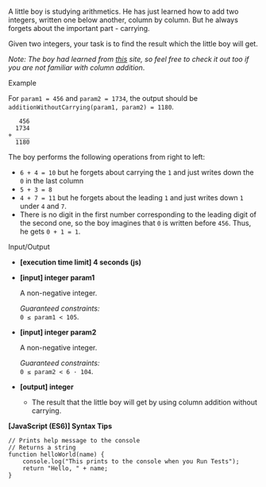 A little boy is studying arithmetics. He has just learned how to add two
integers, written one below another, column by column. But he always forgets
about the important part - carrying.

Given two integers, your task is to find the result which the little boy will
get.

_Note: The boy had learned from
[this](https://www.mathsisfun.com/numbers/addition-column.html) site, so feel
free to check it out too if you are not familiar with column addition_.

Example

For `param1 = 456` and `param2 = 1734`, the output should be  
`additionWithoutCarrying(param1, param2) = 1180`.

       456
      1734
    + ____
      1180

The boy performs the following operations from right to left:

- `6 + 4 = 10` but he forgets about carrying the `1` and just writes down the
  `0` in the last column
- `5 + 3 = 8`
- `4 + 7 = 11` but he forgets about the leading `1` and just writes down `1`
  under `4` and `7`.
- There is no digit in the first number corresponding to the leading digit of
  the second one, so the boy imagines that `0` is written before `456`. Thus, he
  gets `0 + 1 = 1`.

Input/Output

- **\[execution time limit\] 4 seconds (js)**

- **\[input\] integer param1**

  A non-negative integer.

  _Guaranteed constraints:_  
  `0 ≤ param1 < 105`.

- **\[input\] integer param2**

  A non-negative integer.

  _Guaranteed constraints:_  
  `0 ≤ param2 < 6 · 104`.

- **\[output\] integer**

  - The result that the little boy will get by using column addition without
    carrying.

**\[JavaScript (ES6)\] Syntax Tips**

    // Prints help message to the console
    // Returns a string
    function helloWorld(name) {
        console.log("This prints to the console when you Run Tests");
        return "Hello, " + name;
    }
